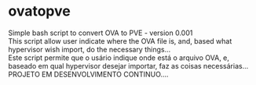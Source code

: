 # ovatopve
Simple bash script to convert OVA to PVE - version 0.001
<br>
This script allow user indicate where the OVA file is, and, based what hypervisor wish import, do the necessary things...
<br>
Este script permite que o usário indique onde está o arquivo OVA, e, baseado em qual hypervisor desejar importar, faz as coisas necessárias...
<br>
PROJETO EM DESENVOLVIMENTO CONTINUO....
